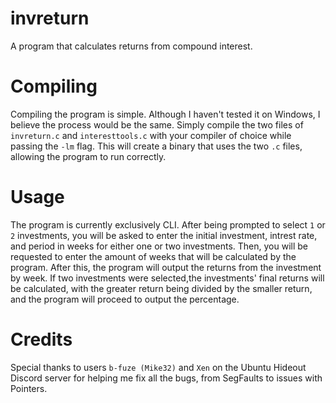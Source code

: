 # invreturn
A program that calculates returns from compound interest.

# Compiling
Compiling the program is simple. Although I haven't tested it on Windows, I believe the process would be the same. Simply compile the two files of ``invreturn.c`` and ``interesttools.c`` with your compiler of choice while passing the ``-lm`` flag. This will create a binary that uses the two ``.c`` files, allowing the program to run correctly.

# Usage
The program is currently exclusively CLI. After being prompted to select ``1`` or ``2`` investments, you will be asked to enter the initial investment, intrest rate, and period in weeks for either one or two investments. Then, you will be requested to enter the amount of weeks that will be calculated by the program. After this, the program will output the returns from the investment by week. If two investments were selected,the investments' final returns will be calculated, with the greater return being divided by the smaller return, and the program will proceed to output the percentage.

# Credits
Special thanks to users ``b-fuze (Mike32)`` and ``Xen`` on the Ubuntu Hideout Discord server for helping me fix all the bugs, from SegFaults to issues with Pointers.
